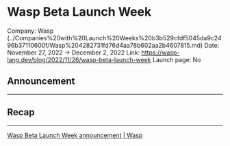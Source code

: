 # Wasp Beta Launch Week

Company: Wasp (../Companies%20with%20Launch%20Weeks%20b3b529cfdf5045da9c2496b37110600f/Wasp%204282731fd76d4aa78b602aa2b4607815.md)
Date: November 27, 2022 → December 2, 2022
Link: https://wasp-lang.dev/blog/2022/11/26/wasp-beta-launch-week
Launch page: No

## Announcement

---

## Recap

---

[Wasp Beta Launch Week announcement | Wasp](https://wasp-lang.dev/blog/2022/11/26/wasp-beta-launch-week)